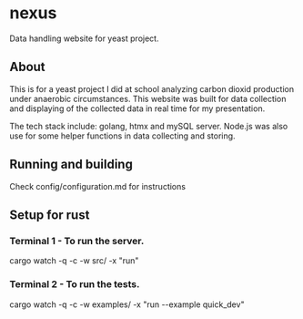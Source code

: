 # nexus

Data handling website for yeast project.

## About

This is for a yeast project I did at school analyzing carbon dioxid production under anaerobic circumstances. This website was built for data collection and displaying of the collected data in real time for my presentation.

The tech stack include: golang, htmx and mySQL server. Node.js was also use for some helper functions in data collecting and storing.

## Running and building

Check config/configuration.md for instructions

## Setup for rust

### Terminal 1 - To run the server.

cargo watch -q -c -w src/ -x "run"

### Terminal 2 - To run the tests.

cargo watch -q -c -w examples/ -x "run --example quick_dev"
